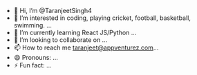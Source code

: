 - 👋 Hi, I’m @TaranjeetSingh4
- 👀 I’m interested in coding, playing cricket, football, basketball, swimming. ...
- 🌱 I’m currently learning React JS/Python ...
- 💞️ I’m looking to collaborate on ...
- 📫 How to reach me taranjeet@appventurez.com...
- 😄 Pronouns: ...
- ⚡ Fun fact: ...

<!---
TaranjeetSingh4/TaranjeetSingh4 is a ✨ special ✨ repository because its `README.md` (this file) appears on your GitHub profile.
You can click the Preview link to take a look at your changes.
--->
